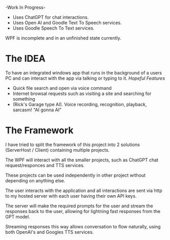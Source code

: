 -Work In Progress-

- Uses ChatGPT for chat interactions.
- Uses Open AI and Goodle Text To Speech services.
- Uses Goodle Speech To Text services.

WPF is incomplete and in an unfinished state currently.

# The IDEA
To have an integrated windows app that runs in the background of a users PC and can interact with the app via talking or typing to it.
*Hopeful Features*
- Quick file search and open via voice command
- Internet browsal requests such as visiting a site and searching for something
- (Rick's Garage type AI). Voice recording, recognition, playback, sarcasm! "AI gonna AI"

# The Framework
I have tried to split the framework of this project into 2 solutions (ServerHost / Client) containing multiple projects.

The WPF will interact with all the smaller projects, such as ChatGPT chat request/responces and TTS services. 

These projects can be used independently in other project without depending on anything else.

The user interacts with the application and all interactions are sent via http to my hosted server with each user having their own API keys. 

The server will make the required prompts for the user and stream the responses back to the user, allowing for lightning fast responses from the GPT model.

Streaming responses this way allows conversation to flow naturally, using both OpenAI's and Googles TTS services.
